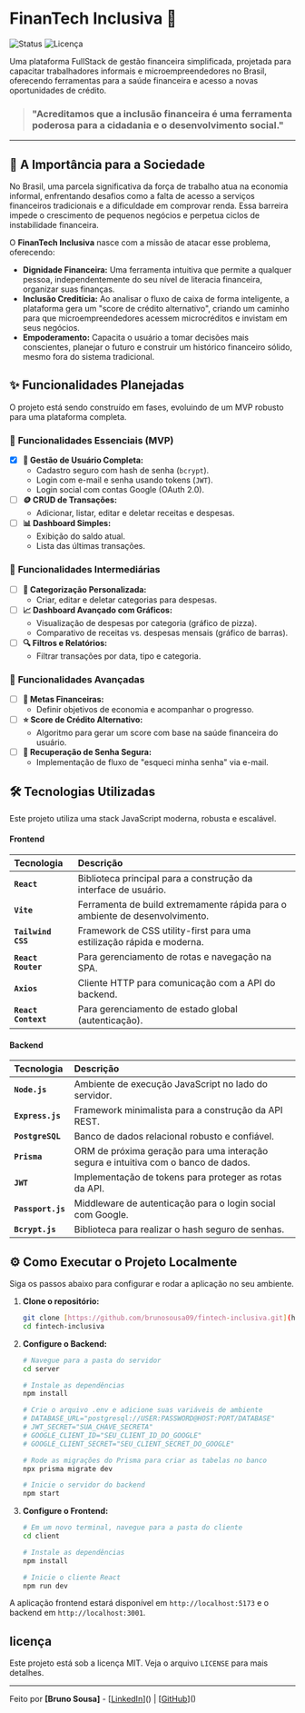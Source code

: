# FinanTech Inclusiva 💸

![Status](https://img.shields.io/badge/status-em%20desenvolvimento-yellow)
![Licença](https://img.shields.io/badge/licen%C3%A7a-MIT-blue)

Uma plataforma FullStack de gestão financeira simplificada, projetada para capacitar trabalhadores informais e microempreendedores no Brasil, oferecendo ferramentas para a saúde financeira e acesso a novas oportunidades de crédito.

> ### "Acreditamos que a inclusão financeira é uma ferramenta poderosa para a cidadania e o desenvolvimento social."

---

## 🎯 A Importância para a Sociedade

No Brasil, uma parcela significativa da força de trabalho atua na economia informal, enfrentando desafios como a falta de acesso a serviços financeiros tradicionais e a dificuldade em comprovar renda. Essa barreira impede o crescimento de pequenos negócios e perpetua ciclos de instabilidade financeira.

O **FinanTech Inclusiva** nasce com a missão de atacar esse problema, oferecendo:
* **Dignidade Financeira:** Uma ferramenta intuitiva que permite a qualquer pessoa, independentemente do seu nível de literacia financeira, organizar suas finanças.
* **Inclusão Creditícia:** Ao analisar o fluxo de caixa de forma inteligente, a plataforma gera um "score de crédito alternativo", criando um caminho para que microempreendedores acessem microcréditos e invistam em seus negócios.
* **Empoderamento:** Capacita o usuário a tomar decisões mais conscientes, planejar o futuro e construir um histórico financeiro sólido, mesmo fora do sistema tradicional.

## ✨ Funcionalidades Planejadas

O projeto está sendo construído em fases, evoluindo de um MVP robusto para uma plataforma completa.

### 🌟 **Funcionalidades Essenciais (MVP)**
-   [x] **👤 Gestão de Usuário Completa:**
    -   Cadastro seguro com hash de senha (`bcrypt`).
    -   Login com e-mail e senha usando tokens (`JWT`).
    -   Login social com contas Google (OAuth 2.0).
-   [ ] **🪙 CRUD de Transações:**
    -   Adicionar, listar, editar e deletar receitas e despesas.
-   [ ] **📊 Dashboard Simples:**
    -   Exibição do saldo atual.
    -   Lista das últimas transações.

### 💎 **Funcionalidades Intermediárias**
-   [ ] **🎨 Categorização Personalizada:**
    -   Criar, editar e deletar categorias para despesas.
-   [ ] **📈 Dashboard Avançado com Gráficos:**
    -   Visualização de despesas por categoria (gráfico de pizza).
    -   Comparativo de receitas vs. despesas mensais (gráfico de barras).
-   [ ] **🔍 Filtros e Relatórios:**
    -   Filtrar transações por data, tipo e categoria.

### 🚀 **Funcionalidades Avançadas**
-   [ ] **🎯 Metas Financeiras:**
    -   Definir objetivos de economia e acompanhar o progresso.
-   [ ] **⭐ Score de Crédito Alternativo:**
    -   Algoritmo para gerar um score com base na saúde financeira do usuário.
-   [ ] **🔑 Recuperação de Senha Segura:**
    -   Implementação de fluxo de "esqueci minha senha" via e-mail.

## 🛠️ Tecnologias Utilizadas

Este projeto utiliza uma stack JavaScript moderna, robusta e escalável.

#### **Frontend**
| Tecnologia      | Descrição                                                              |
| :-------------- | :--------------------------------------------------------------------- |
| **`React`** | Biblioteca principal para a construção da interface de usuário.          |
| **`Vite`** | Ferramenta de build extremamente rápida para o ambiente de desenvolvimento. |
| **`Tailwind CSS`** | Framework de CSS utility-first para uma estilização rápida e moderna. |
| **`React Router`** | Para gerenciamento de rotas e navegação na SPA.                        |
| **`Axios`** | Cliente HTTP para comunicação com a API do backend.                      |
| **`React Context`** | Para gerenciamento de estado global (autenticação).                    |

#### **Backend**
| Tecnologia         | Descrição                                                                      |
| :----------------- | :----------------------------------------------------------------------------- |
| **`Node.js`** | Ambiente de execução JavaScript no lado do servidor.                           |
| **`Express.js`** | Framework minimalista para a construção da API REST.                           |
| **`PostgreSQL`** | Banco de dados relacional robusto e confiável.                                 |
| **`Prisma`** | ORM de próxima geração para uma interação segura e intuitiva com o banco de dados. |
| **`JWT`** | Implementação de tokens para proteger as rotas da API.                         |
| **`Passport.js`**| Middleware de autenticação para o login social com Google.                     |
| **`Bcrypt.js`**| Biblioteca para realizar o hash seguro de senhas.                              |

## ⚙️ Como Executar o Projeto Localmente

Siga os passos abaixo para configurar e rodar a aplicação no seu ambiente.

1.  **Clone o repositório:**
    ```bash
    git clone [https://github.com/brunosousa09/fintech-inclusiva.git](https://github.com/brunosousa09/fintech-inclusiva.git)
    cd fintech-inclusiva
    ```

2.  **Configure o Backend:**
    ```bash
    # Navegue para a pasta do servidor
    cd server

    # Instale as dependências
    npm install

    # Crie o arquivo .env e adicione suas variáveis de ambiente
    # DATABASE_URL="postgresql://USER:PASSWORD@HOST:PORT/DATABASE"
    # JWT_SECRET="SUA_CHAVE_SECRETA"
    # GOOGLE_CLIENT_ID="SEU_CLIENT_ID_DO_GOOGLE"
    # GOOGLE_CLIENT_SECRET="SEU_CLIENT_SECRET_DO_GOOGLE"

    # Rode as migrações do Prisma para criar as tabelas no banco
    npx prisma migrate dev

    # Inicie o servidor do backend
    npm start
    ```

3.  **Configure o Frontend:**
    ```bash
    # Em um novo terminal, navegue para a pasta do cliente
    cd client

    # Instale as dependências
    npm install

    # Inicie o cliente React
    npm run dev
    ```
A aplicação frontend estará disponível em `http://localhost:5173` e o backend em `http://localhost:3001`.

##  licença

Este projeto está sob a licença MIT. Veja o arquivo `LICENSE` para mais detalhes.

---
Feito por **[Bruno Sousa]** - [[LinkedIn](https://www.linkedin.com/in/brunosousa09)]() | [[GitHub](https://github.com/brunosousa09)]()

